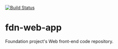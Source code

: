 [![Build Status](https://dev.azure.com/Apptelier/Foundation/_apis/build/status/Foundation%20Web%20app-CI?branchName=master)](https://dev.azure.com/Apptelier/Foundation/_build/latest?definitionId=7&branchName=master)

# fdn-web-app

Foundation project's Web front-end code repository.
